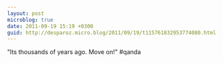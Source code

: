 ```yaml
---
layout: post
microblog: true
date: 2011-09-19 15:19 +0300
guid: http://desparoz.micro.blog/2011/09/19/t115761832953774080.html
---
```

"Its thousands of years ago. Move on!" #qanda
